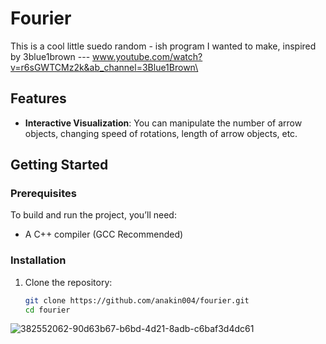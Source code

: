 # Fourier

This is a cool little suedo random - ish program I wanted to make, inspired by 3blue1brown
--- www.youtube.com/watch?v=r6sGWTCMz2k&ab_channel=3Blue1Brown\

## Features
- **Interactive Visualization**: You can manipulate the number of arrow objects, changing speed of rotations, length of arrow objects, etc.

## Getting Started

### Prerequisites
To build and run the project, you’ll need:
- A C++ compiler (GCC Recommended)

### Installation
1. Clone the repository:
   ```bash
   git clone https://github.com/anakin004/fourier.git
   cd fourier

![382552062-90d63b67-b6bd-4d21-8adb-c6baf3d4dc61](https://github.com/user-attachments/assets/b784fad8-9da8-4abb-bfca-816028ac39da)
